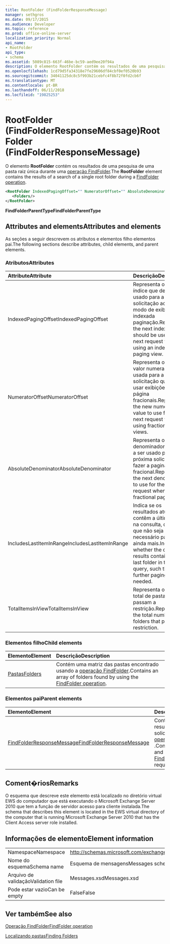 ```yaml
---
title: RootFolder (FindFolderResponseMessage)
manager: sethgros
ms.date: 09/17/2015
ms.audience: Developer
ms.topic: reference
ms.prod: office-online-server
localization_priority: Normal
api_name:
- RootFolder
api_type:
- schema
ms.assetid: 5089c815-663f-46be-bc59-aed9ee20f94a
description: O elemento RootFolder contém os resultados de uma pesquisa de uma pasta raiz única durante uma operação FindFolder.
ms.openlocfilehash: 1cd79d5fa34318e7fe29606df84cbf0ef0520b93
ms.sourcegitcommit: 34041125dc8c5f993b21cebfc4f8b72f0fd2cb6f
ms.translationtype: MT
ms.contentlocale: pt-BR
ms.lasthandoff: 06/11/2018
ms.locfileid: "19825253"
---
```

# <a name="rootfolder-findfolderresponsemessage"></a><span data-ttu-id="eed8b-103">RootFolder (FindFolderResponseMessage)</span><span class="sxs-lookup"><span data-stu-id="eed8b-103">RootFolder (FindFolderResponseMessage)</span></span>

<span data-ttu-id="eed8b-104">O elemento **RootFolder** contém os resultados de uma pesquisa de uma pasta raiz única durante uma [operação FindFolder](findfolder-operation.md).</span><span class="sxs-lookup"><span data-stu-id="eed8b-104">The **RootFolder** element contains the results of a search of a single root folder during a [FindFolder operation](findfolder-operation.md).</span></span>
  
```xml
<RootFolder IndexedPagingOffset="" NumeratorOffset="" AbsoluteDenominator="" IncludesLastItemInRange="" TotalItemsInView="">
   <Folders/>
</RootFolder>
```

 <span data-ttu-id="eed8b-105">**FindFolderParentType**</span><span class="sxs-lookup"><span data-stu-id="eed8b-105">**FindFolderParentType**</span></span>
## <a name="attributes-and-elements"></a><span data-ttu-id="eed8b-106">Attributes and elements</span><span class="sxs-lookup"><span data-stu-id="eed8b-106">Attributes and elements</span></span>

<span data-ttu-id="eed8b-107">As seções a seguir descrevem os atributos e elementos filho elementos pai.</span><span class="sxs-lookup"><span data-stu-id="eed8b-107">The following sections describe attributes, child elements, and parent elements.</span></span>
  
### <a name="attributes"></a><span data-ttu-id="eed8b-108">Atributos</span><span class="sxs-lookup"><span data-stu-id="eed8b-108">Attributes</span></span>

|<span data-ttu-id="eed8b-109">**Attribute**</span><span class="sxs-lookup"><span data-stu-id="eed8b-109">**Attribute**</span></span>|<span data-ttu-id="eed8b-110">**Descrição**</span><span class="sxs-lookup"><span data-stu-id="eed8b-110">**Description**</span></span>|
|:-----|:-----|
|<span data-ttu-id="eed8b-111">IndexedPagingOffset</span><span class="sxs-lookup"><span data-stu-id="eed8b-111">IndexedPagingOffset</span></span>  <br/> |<span data-ttu-id="eed8b-112">Representa o próximo índice que deve ser usado para a próxima solicitação ao usar o modo de exibição indexada paginação.</span><span class="sxs-lookup"><span data-stu-id="eed8b-112">Represents the next index that should be used for the next request when using an indexed paging view.</span></span>  <br/> |
|<span data-ttu-id="eed8b-113">NumeratorOffset</span><span class="sxs-lookup"><span data-stu-id="eed8b-113">NumeratorOffset</span></span>  <br/> |<span data-ttu-id="eed8b-114">Representa o novo valor numerador usada para a próxima solicitação quando usar exibições de página fracionais.</span><span class="sxs-lookup"><span data-stu-id="eed8b-114">Represents the new numerator value to use for the next request when using fractional page views.</span></span>  <br/> |
|<span data-ttu-id="eed8b-115">AbsoluteDenominator</span><span class="sxs-lookup"><span data-stu-id="eed8b-115">AbsoluteDenominator</span></span>  <br/> |<span data-ttu-id="eed8b-116">Representa o denominador próximo a ser usado para a próxima solicitação ao fazer a paginação fracional.</span><span class="sxs-lookup"><span data-stu-id="eed8b-116">Represents the next denominator to use for the next request when doing fractional paging.</span></span>  <br/> |
|<span data-ttu-id="eed8b-117">IncludesLastItemInRange</span><span class="sxs-lookup"><span data-stu-id="eed8b-117">IncludesLastItemInRange</span></span>  <br/> |<span data-ttu-id="eed8b-118">Indica se os resultados atuais contêm a última pasta na consulta, de forma que não seja necessário paginação ainda mais.</span><span class="sxs-lookup"><span data-stu-id="eed8b-118">Indicates whether the current results contain the last folder in the query, such that further paging is not needed.</span></span>  <br/> |
|<span data-ttu-id="eed8b-119">TotalItemsInView</span><span class="sxs-lookup"><span data-stu-id="eed8b-119">TotalItemsInView</span></span>  <br/> |<span data-ttu-id="eed8b-120">Representa o número total de pastas que passam a restrição.</span><span class="sxs-lookup"><span data-stu-id="eed8b-120">Represents the total number of folders that pass the restriction.</span></span>  <br/> |
   
### <a name="child-elements"></a><span data-ttu-id="eed8b-121">Elementos filho</span><span class="sxs-lookup"><span data-stu-id="eed8b-121">Child elements</span></span>

|<span data-ttu-id="eed8b-122">**Elemento**</span><span class="sxs-lookup"><span data-stu-id="eed8b-122">**Element**</span></span>|<span data-ttu-id="eed8b-123">**Descrição**</span><span class="sxs-lookup"><span data-stu-id="eed8b-123">**Description**</span></span>|
|:-----|:-----|
|[<span data-ttu-id="eed8b-124">Pastas</span><span class="sxs-lookup"><span data-stu-id="eed8b-124">Folders</span></span>](folders-ex15websvcsotherref.md) <br/> |<span data-ttu-id="eed8b-125">Contém uma matriz das pastas encontrado usando a [operação FindFolder](findfolder-operation.md).</span><span class="sxs-lookup"><span data-stu-id="eed8b-125">Contains an array of folders found by using the [FindFolder operation](findfolder-operation.md).</span></span>  <br/> |
   
### <a name="parent-elements"></a><span data-ttu-id="eed8b-126">Elementos pai</span><span class="sxs-lookup"><span data-stu-id="eed8b-126">Parent elements</span></span>

|<span data-ttu-id="eed8b-127">**Elemento**</span><span class="sxs-lookup"><span data-stu-id="eed8b-127">**Element**</span></span>|<span data-ttu-id="eed8b-128">**Descrição**</span><span class="sxs-lookup"><span data-stu-id="eed8b-128">**Description**</span></span>|
|:-----|:-----|
|[<span data-ttu-id="eed8b-129">FindFolderResponseMessage</span><span class="sxs-lookup"><span data-stu-id="eed8b-129">FindFolderResponseMessage</span></span>](findfolderresponsemessage.md) <br/> |<span data-ttu-id="eed8b-130">Contém o status e o resultado de uma solicitação de [operação FindFolder](findfolder-operation.md) .</span><span class="sxs-lookup"><span data-stu-id="eed8b-130">Contains the status and result of a [FindFolder operation](findfolder-operation.md) request.</span></span>  <br/> |
   
## <a name="remarks"></a><span data-ttu-id="eed8b-131">Coment�rios</span><span class="sxs-lookup"><span data-stu-id="eed8b-131">Remarks</span></span>

<span data-ttu-id="eed8b-132">O esquema que descreve este elemento está localizado no diretório virtual EWS do computador que está executando o Microsoft Exchange Server 2010 que tem a função de servidor acesso para cliente instalada.</span><span class="sxs-lookup"><span data-stu-id="eed8b-132">The schema that describes this element is located in the EWS virtual directory of the computer that is running Microsoft Exchange Server 2010 that has the Client Access server role installed.</span></span>
  
## <a name="element-information"></a><span data-ttu-id="eed8b-133">Informações de elemento</span><span class="sxs-lookup"><span data-stu-id="eed8b-133">Element information</span></span>

|||
|:-----|:-----|
|<span data-ttu-id="eed8b-134">Namespace</span><span class="sxs-lookup"><span data-stu-id="eed8b-134">Namespace</span></span>  <br/> |http://schemas.microsoft.com/exchange/services/2006/messages  <br/> |
|<span data-ttu-id="eed8b-135">Nome do esquema</span><span class="sxs-lookup"><span data-stu-id="eed8b-135">Schema name</span></span>  <br/> |<span data-ttu-id="eed8b-136">Esquema de mensagens</span><span class="sxs-lookup"><span data-stu-id="eed8b-136">Messages schema</span></span>  <br/> |
|<span data-ttu-id="eed8b-137">Arquivo de validação</span><span class="sxs-lookup"><span data-stu-id="eed8b-137">Validation file</span></span>  <br/> |<span data-ttu-id="eed8b-138">Messages.xsd</span><span class="sxs-lookup"><span data-stu-id="eed8b-138">Messages.xsd</span></span>  <br/> |
|<span data-ttu-id="eed8b-139">Pode estar vazio</span><span class="sxs-lookup"><span data-stu-id="eed8b-139">Can be empty</span></span>  <br/> |<span data-ttu-id="eed8b-140">False</span><span class="sxs-lookup"><span data-stu-id="eed8b-140">False</span></span>  <br/> |
   
## <a name="see-also"></a><span data-ttu-id="eed8b-141">Ver também</span><span class="sxs-lookup"><span data-stu-id="eed8b-141">See also</span></span>



[<span data-ttu-id="eed8b-142">Operação FindFolder</span><span class="sxs-lookup"><span data-stu-id="eed8b-142">FindFolder operation</span></span>](findfolder-operation.md)


[<span data-ttu-id="eed8b-143">Localizando pastas</span><span class="sxs-lookup"><span data-stu-id="eed8b-143">Finding Folders</span></span>](http://msdn.microsoft.com/library/9124d868-017a-43f0-b915-5c0082cacec9%28Office.15%29.aspx)

